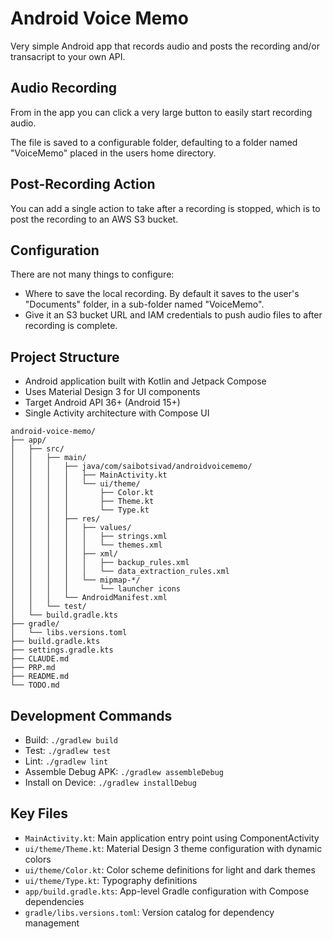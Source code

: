 # Android Voice Memo

Very simple Android app that records audio and posts the recording and/or transacript to your own API.

## Audio Recording

From in the app you can click a very large button to easily start recording audio.

The file is saved to a configurable folder, defaulting to a folder named "VoiceMemo" placed in the users home directory.

## Post-Recording Action

You can add a single action to take after a recording is stopped, which is to post the recording to an AWS S3 bucket.

## Configuration

There are not many things to configure:

- Where to save the local recording. By default it saves to the user's "Documents" folder, in a sub-folder named "VoiceMemo".
- Give it an S3 bucket URL and IAM credentials to push audio files to after recording is complete.

## Project Structure

- Android application built with Kotlin and Jetpack Compose
- Uses Material Design 3 for UI components
- Target Android API 36+ (Android 15+)
- Single Activity architecture with Compose UI

```
android-voice-memo/
├── app/
│   ├── src/
│   │   ├── main/
│   │   │   ├── java/com/saibotsivad/androidvoicememo/
│   │   │   │   ├── MainActivity.kt
│   │   │   │   └── ui/theme/
│   │   │   │       ├── Color.kt
│   │   │   │       ├── Theme.kt
│   │   │   │       └── Type.kt
│   │   │   ├── res/
│   │   │   │   ├── values/
│   │   │   │   │   ├── strings.xml
│   │   │   │   │   └── themes.xml
│   │   │   │   ├── xml/
│   │   │   │   │   ├── backup_rules.xml
│   │   │   │   │   └── data_extraction_rules.xml
│   │   │   │   └── mipmap-*/
│   │   │   │       └── launcher icons
│   │   │   └── AndroidManifest.xml
│   │   └── test/
│   └── build.gradle.kts
├── gradle/
│   └── libs.versions.toml
├── build.gradle.kts
├── settings.gradle.kts
├── CLAUDE.md
├── PRP.md
├── README.md
└── TODO.md
```

## Development Commands

- Build: `./gradlew build`
- Test: `./gradlew test`
- Lint: `./gradlew lint`
- Assemble Debug APK: `./gradlew assembleDebug`
- Install on Device: `./gradlew installDebug`

## Key Files

- `MainActivity.kt`: Main application entry point using ComponentActivity
- `ui/theme/Theme.kt`: Material Design 3 theme configuration with dynamic colors
- `ui/theme/Color.kt`: Color scheme definitions for light and dark themes
- `ui/theme/Type.kt`: Typography definitions
- `app/build.gradle.kts`: App-level Gradle configuration with Compose dependencies
- `gradle/libs.versions.toml`: Version catalog for dependency management
